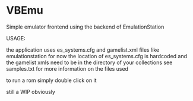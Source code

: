 # VBEmu
Simple emulator frontend using the backend of EmulationStation

USAGE:

the application uses es_systems.cfg and gamelist.xml files like emulationstation
for now the location of es_systems.cfg is hardcoded and the gamelist xmls need to be in the directory of your collections
see samples.txt for more information on the files used

to run a rom simply double click on it

still a WIP obviously


